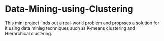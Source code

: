 # Data-Mining-using-Clustering
This mini project finds out a real-world problem and proposes a solution for it using  data mining techniques such as K-means clustering and Hierarchical clustering.
